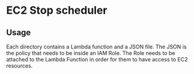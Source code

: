 # EC2 Stop scheduler
## Usage
Each directory contains a Lambda function and a JSON file. The JSON is the policy that needs to be inside an IAM Role. The Role needs to be attached to the Lambda Function in order for them to have access to EC2 resources.
